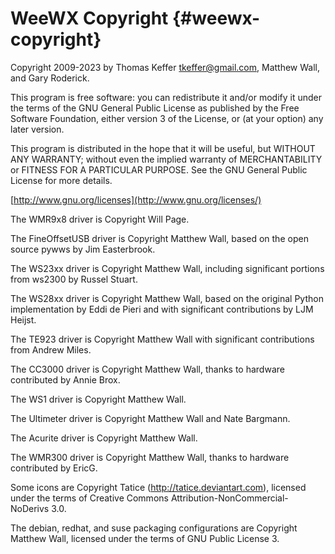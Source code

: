 # WeeWX Copyright {#weewx-copyright}

Copyright 2009-2023 by Thomas Keffer <tkeffer@gmail.com>, Matthew Wall,
and Gary Roderick.

This program is free software: you can redistribute it and/or modify it
under the terms of the GNU General Public License as published by the
Free Software Foundation, either version 3 of the License, or (at your
option) any later version.

This program is distributed in the hope that it will be useful, but
WITHOUT ANY WARRANTY; without even the implied warranty of
MERCHANTABILITY or FITNESS FOR A PARTICULAR PURPOSE. See the GNU General
Public License for more details.

[http://www.gnu.org/licenses](http://www.gnu.org/licenses/)

The WMR9x8 driver is Copyright Will Page.

The FineOffsetUSB driver is Copyright Matthew Wall, based on the open
source pywws by Jim Easterbrook.

The WS23xx driver is Copyright Matthew Wall, including significant
portions from ws2300 by Russel Stuart.

The WS28xx driver is Copyright Matthew Wall, based on the original
Python implementation by Eddi de Pieri and with significant
contributions by LJM Heijst.

The TE923 driver is Copyright Matthew Wall with significant
contributions from Andrew Miles.

The CC3000 driver is Copyright Matthew Wall, thanks to hardware
contributed by Annie Brox.

The WS1 driver is Copyright Matthew Wall.

The Ultimeter driver is Copyright Matthew Wall and Nate Bargmann.

The Acurite driver is Copyright Matthew Wall.

The WMR300 driver is Copyright Matthew Wall, thanks to hardware
contributed by EricG.

Some icons are Copyright Tatice (http://tatice.deviantart.com), licensed
under the terms of Creative Commons Attribution-NonCommercial-NoDerivs
3.0.

The debian, redhat, and suse packaging configurations are Copyright
Matthew Wall, licensed under the terms of GNU Public License 3.
